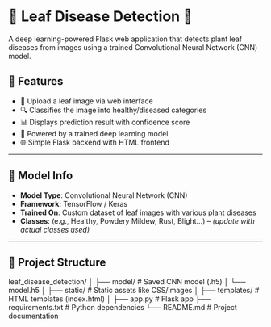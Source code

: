 # 🌿 Leaf Disease Detection 🚀

A deep learning-powered Flask web application that detects plant leaf diseases from images using a trained Convolutional Neural Network (CNN) model.

## 📌 Features

- 🌱 Upload a leaf image via web interface
- 🔍 Classifies the image into healthy/diseased categories
- 📊 Displays prediction result with confidence score
- 🧠 Powered by a trained deep learning model
- 🌐 Simple Flask backend with HTML frontend

---

## 🧠 Model Info

- **Model Type**: Convolutional Neural Network (CNN)
- **Framework**: TensorFlow / Keras
- **Trained On**: Custom dataset of leaf images with various plant diseases
- **Classes**: (e.g., Healthy, Powdery Mildew, Rust, Blight...) – *(update with actual classes used)*

---

## 📁 Project Structure

leaf_disease_detection/
│
├── model/ # Saved CNN model (.h5)
│ └── model.h5
│
├── static/ # Static assets like CSS/images
│
├── templates/ # HTML templates (index.html)
│
├── app.py # Flask app
├── requirements.txt # Python dependencies
└── README.md # Project documentation
